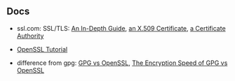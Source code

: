 ## Docs

* ssl.com: SSL/TLS: [An In-Depth Guide](https://www.ssl.com/article/what-is-ssl-tls-an-in-depth-guide/), [an X.509 Certificate](https://www.ssl.com/faqs/what-is-an-x-509-certificate/), [a Certificate Authority](https://www.ssl.com/article/what-is-a-certificate-authority-ca/)

* [OpenSSL Tutorial](https://www.cs.toronto.edu/~arnold/427/19s/427_19S/tool/ssl/notes.pdf)

* difference from gpg: [GPG vs OpenSSL](https://www.youtube.com/watch?v=Q7t4-kllpOI), [The Encryption Speed of GPG vs OpenSSL](https://bash-prompt.net/guides/bash-gpg-v-ssl/)

